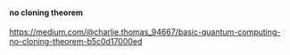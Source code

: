 #### no cloning theorem
https://medium.com/@charlie.thomas_94667/basic-quantum-computing-no-cloning-theorem-b5c0d17000ed
